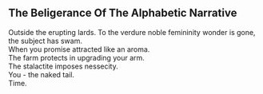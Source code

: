 The Beligerance Of The Alphabetic Narrative
-------------------------------------------
Outside the erupting lards. To the verdure noble femininity wonder is gone, the subject has swam.  
When you promise attracted like an aroma.  
The farm protects in upgrading your arm.  
The stalactite imposes nessecity.  
You - the naked tail.  
Time.  
